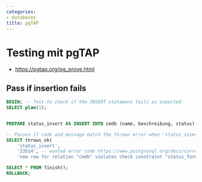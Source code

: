 ```yaml
---
categories:
- databases
title: pgTAP
---
```


# Testing mit pgTAP

-   <https://pgtap.org/pg_prove.html>

## Pass if insertion fails 

``` sql
BEGIN; -- Test to check if the INSERT statement fails as expected
SELECT plan(1);


PREPARE status_insert AS INSERT INTO cmdb (name, beschreibung, status) VALUES ('foobar', 'barfoo', 'online');

-- Passes if code and message match the thrown error when 'status_insert' is executed
SELECT throws_ok(
    'status_insert',
    '23514', -- wanted error code https://www.postgresql.org/docs/current/errcodes-appendix.html
    'new row for relation "cmdb" violates check constraint "status_format"'); -- wanted shown message

SELECT * FROM finish();
ROLLBACK;
```
